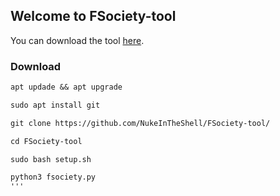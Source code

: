 ## Welcome to FSociety-tool

You can download the tool [here](https://github.com/NukeInTheShell/FSociety-tool/).

### Download



```markdown
apt updade && apt upgrade

sudo apt install git

git clone https://github.com/NukeInTheShell/FSociety-tool/

cd FSociety-tool

sudo bash setup.sh

python3 fsociety.py
'''
